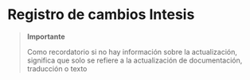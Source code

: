 # Registro de cambios Intesis

>**Importante**
>
>Como recordatorio si no hay información sobre la actualización, significa que solo se refiere a la actualización de documentación, traducción o texto
